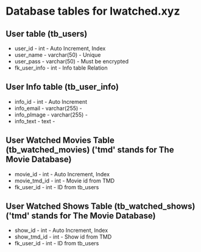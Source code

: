 # Database tables for Iwatched.xyz

## User table (tb_users)
 - user_id      - int           - Auto Increment, Index
 - user_name    - varchar(50)   - Unique
 - user_pass    - varchar(50)   - Must be encrypted
 - fk_user_info - int           - Info table Relation

## User Info table (tb_user_info)
 - info_id      - int           - Auto Increment
 - info_email   - varchar(255)  -
 - info_pImage  - varchar(255)  -
 - info_text    - text          -

## User Watched Movies Table (tb_watched_movies) ('tmd' stands for The Movie Database)
 - movie_id     - int   - Auto Increment, Index
 - movie_tmd_id - int   - Movie id from TMD
 - fk_user_id   - int   - ID from tb_users

## User Watched Shows Table (tb_watched_shows) ('tmd' stands for The Movie Database)
 - show_id      - int   - Auto Increment, Index
 - show_tmd_id  - int   - Show id from TMD
 - fk_user_id   - int   - ID from tb_users